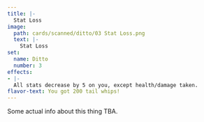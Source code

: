 ```yaml
---
title: |-
  Stat Loss
image: 
  path: cards/scanned/ditto/03 Stat Loss.png
  text: |-
    Stat Loss
set:
  name: Ditto
  number: 3
effects: 
- |-
  All stats decrease by 5 on you, except health/damage taken.
flavor-text: You got 200 tail whips!
---
```

Some actual info about this thing TBA.
